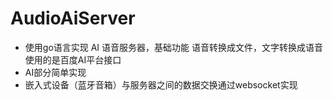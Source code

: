 # AudioAiServer
* 使用go语言实现 AI 语音服务器，基础功能 语音转换成文件，文字转换成语音使用的是百度AI平台接口
* AI部分简单实现
* 嵌入式设备（蓝牙音箱）与服务器之间的数据交换通过websocket实现
